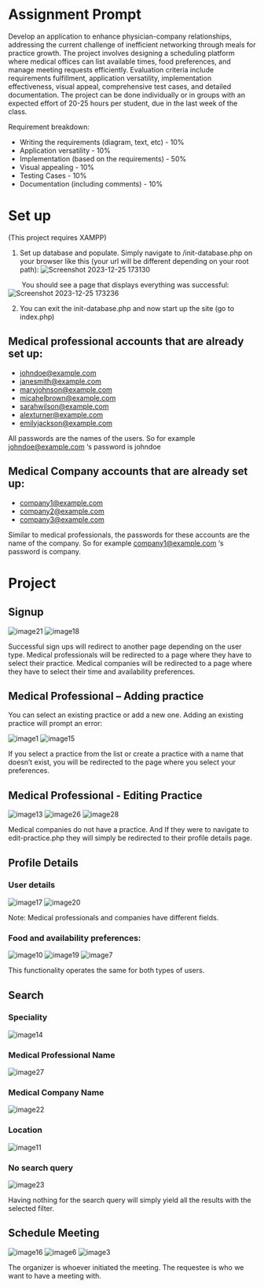 # Assignment Prompt

Develop an application to enhance physician-company relationships, addressing the current challenge of inefficient networking through meals for practice growth. The project involves designing a scheduling platform where medical offices can list available times, food preferences, and manage meeting requests efficiently. Evaluation criteria include requirements fulfillment, application versatility, implementation effectiveness, visual appeal, comprehensive test cases, and detailed documentation. The project can be done individually or in groups with an expected effort of 20-25 hours per student, due in the last week of the class.

Requirement breakdown:

- Writing the requirements (diagram, text, etc) - 10%
- Application versatility - 10%
- Implementation (based on the requirements) - 50%
- Visual appealing - 10%
- Testing Cases - 10%
- Documentation (including comments) - 10%

# Set up
(This project requires XAMPP)

1. Set up database and populate. Simply navigate to /init-database.php on your browser like this (your url will be different depending on your root path):
![Screenshot 2023-12-25 173130](https://github.com/jangel01/CPSC-431-project/assets/60250253/15841db3-c722-43ad-8030-32cf6d9663f9)

&nbsp;&nbsp;&nbsp;&nbsp;&nbsp;&nbsp; You should see a page that displays everything was successful: ![Screenshot 2023-12-25 173236](https://github.com/jangel01/CPSC-431-project/assets/60250253/3f2370d0-0f4e-4df3-bd6f-f6d689875917)

2. You can exit the init-database.php and now start up the site (go to index.php)

## Medical professional accounts that are already set up:
- johndoe@example.com
- janesmith@example.com
- maryjohnson@example.com
- micahelbrown@example.com
- sarahwilson@example.com
- alexturner@example.com
- emilyjackson@example.com

All passwords are the names of the users. So for example johndoe@example.com ‘s password
is johndoe

## Medical Company accounts that are already set up:
- company1@example.com
- company2@example.com
- company3@example.com

Similar to medical professionals, the passwords for these accounts are the name of the
company. So for example company1@example.com ‘s password is company.

# Project

## Signup
![image21](https://github.com/jangel01/CPSC-431-project/assets/60250253/38c07e68-1eb2-4286-832d-aa170ef8370c)
![image18](https://github.com/jangel01/CPSC-431-project/assets/60250253/a1703f4f-3b00-4d86-8e56-72311c69bc65)

Successful sign ups will redirect to another page depending on the user type. Medical professionals will be redirected to a page where they have to select their practice. Medical companies will be redirected to a page where they have to select their time and availability preferences.

## Medical Professional – Adding practice
You can select an existing practice or add a new one. Adding an existing practice will prompt an error: 

![image1](https://github.com/jangel01/CPSC-431-project/assets/60250253/a5e983fc-2617-403e-adeb-7424ecb4c994)
![image15](https://github.com/jangel01/CPSC-431-project/assets/60250253/3e957da1-f653-4aa8-86c7-b2e8f2cfc9fc)

If you select a practice from the list or create a practice with a name that doesn’t exist, you will be redirected to the page where you select your preferences. 

## Medical Professional - Editing Practice
![image13](https://github.com/jangel01/CPSC-431-project/assets/60250253/ade8ab16-e349-4b6b-851a-c87316a2c63b)
![image26](https://github.com/jangel01/CPSC-431-project/assets/60250253/74056c3c-1f40-4dda-a6b1-0c79888d4ece)
![image28](https://github.com/jangel01/CPSC-431-project/assets/60250253/624f9e5d-e21c-4562-9932-c9c17e9d9aaa)

Medical companies do not have a practice. And If they were to navigate to edit-practice.php they will simply be redirected to their profile details page.

## Profile Details
### User details 

![image17](https://github.com/jangel01/CPSC-431-project/assets/60250253/f3bb1beb-1fb6-4532-8aae-c4e86a674afd)
![image20](https://github.com/jangel01/CPSC-431-project/assets/60250253/53df4d83-c68f-4422-a19c-f4a09d58178c)

Note: Medical professionals and companies have different fields.

### Food and availability preferences:
![image10](https://github.com/jangel01/CPSC-431-project/assets/60250253/ad3a6b5f-1474-45cf-b170-af7e5d00d8d4)
![image19](https://github.com/jangel01/CPSC-431-project/assets/60250253/f25110c2-56c0-4c94-94fc-2e1f48e27ce7)
![image7](https://github.com/jangel01/CPSC-431-project/assets/60250253/c0249754-66c5-456c-b857-d94c8f65275b)

This functionality operates the same for both types of users.

## Search
### Speciality
![image14](https://github.com/jangel01/CPSC-431-project/assets/60250253/9ca69b1d-4ea1-461f-a3f3-c108a62a7eb1)
### Medical Professional Name
![image27](https://github.com/jangel01/CPSC-431-project/assets/60250253/7e6c84e0-bfd6-4b03-812c-3c02d103db97)
### Medical Company Name
![image22](https://github.com/jangel01/CPSC-431-project/assets/60250253/ae005af9-8a34-46e4-9007-94da47e084fa)
### Location
![image11](https://github.com/jangel01/CPSC-431-project/assets/60250253/0ce0790e-0e69-41c2-b82f-ca5fa4022065)
### No search query
![image23](https://github.com/jangel01/CPSC-431-project/assets/60250253/ecd9c7a3-9fe0-4074-b7d6-013c9c104430)

Having nothing for the search query will simply yield all the results with the selected filter.

## Schedule Meeting
![image16](https://github.com/jangel01/CPSC-431-project/assets/60250253/8456bcf6-74a1-4b28-b462-13447938449b)
![image6](https://github.com/jangel01/CPSC-431-project/assets/60250253/afafb7fa-6126-497f-8a3b-bba5d488cd2e)
![image3](https://github.com/jangel01/CPSC-431-project/assets/60250253/c61328f9-7813-4596-b9b7-186d61ce7601)

The organizer is whoever initiated the meeting. The requestee is who we want to have a meeting with.

